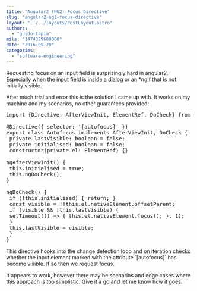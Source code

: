 ```yaml
---
title: "Angular2 (NG2) Focus Directive"
slug: "angular2-ng2-focus-directive"
layout: "../../layouts/PostLayout.astro"
authors: 
  - "guido-tapia"
mils: "1474329600000"
date: "2016-09-20"
categories: 
  - "software-engineering"
---
```


Requesting focus on an input field is surprisingly hard in angular2. Especially when the input field is inside a dialog or an \*ngIf that is not initially visible.

After much trial and error this is the solution I came up with. It works on my machine and my scenarios, no other guarantees provided:

<pre>import {Directive, AfterViewInit, ElementRef, DoCheck} from '@angular/core';
<div></div>
@Directive({ selector: '[autofocus]' })
export class Autofocus implements AfterViewInit, DoCheck {
 private lastVisible: boolean = false;
 private initialised: boolean = false;
 constructor(private el: ElementRef) {}
<div></div>
ngAfterViewInit() {
 this.initialised = true;
 this.ngDoCheck(); 
}
<div></div>
ngDoCheck() { 
 if (!this.initialised) { return; }
 const visible = !!this.el.nativeElement.offsetParent;
 if (visible &amp;&amp; !this.lastVisible) { 
 setTimeout(() =&gt; { this.el.nativeElement.focus(); }, 1);
 }
 this.lastVisible = visible;
 }
}</pre>

This directive hooks into the change detection loop and on iteration checks whether the input element marked with the attribute \`\[autofocus\]\` has become visible. If so then we request focus.

It appears to work, however there may be scenarios and edge cases where this approach is too simplistic. Give it a go and let me know how it goes.
